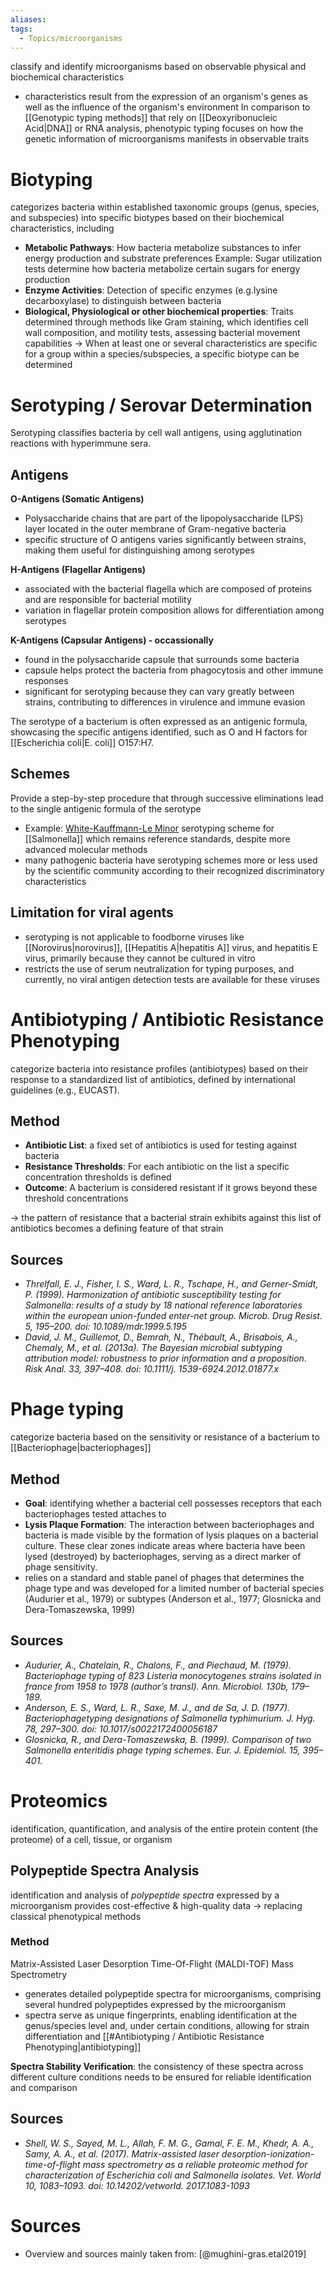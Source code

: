 ```yaml
---
aliases: 
tags:
  - Topics/microorganisms
---
```

classify and identify microorganisms based on observable physical and biochemical characteristics 
- characteristics result from the expression of an organism's genes as well as the influence of the organism's environment
In comparison to [[Genotypic typing methods]] that rely on [[Deoxyribonucleic Acid|DNA]] or RNA analysis, phenotypic typing focuses on how the genetic information of microorganisms manifests in observable traits
# Biotyping
categorizes bacteria within established taxonomic groups (genus, species, and subspecies) into specific biotypes based on their biochemical characteristics, including
- **Metabolic Pathways**: How bacteria metabolize substances to infer energy production and substrate preferences
  Example: Sugar utilization tests determine how bacteria metabolize certain sugars for energy production
- **Enzyme Activities**: Detection of specific enzymes (e.g.lysine decarboxylase) to distinguish between bacteria
- **Biological, Physiological or other biochemical properties**: Traits determined through methods like Gram staining, which identifies cell wall composition, and motility tests, assessing bacterial movement capabilities
→ When at least one or several characteristics are specific for a group within a species/subspecies, a specific biotype can be determined

# Serotyping / Serovar Determination
Serotyping classifies bacteria by cell wall antigens, using agglutination reactions with hyperimmune sera.

## Antigens
**O-Antigens (Somatic Antigens)**
- Polysaccharide chains that are part of the lipopolysaccharide (LPS) layer located in the outer membrane of Gram-negative bacteria
- specific structure of O antigens varies significantly between strains, making them useful for distinguishing among serotypes

**H-Antigens (Flagellar Antigens)**
- associated with the bacterial flagella which are composed of proteins and are responsible for bacterial motility
- variation in flagellar protein composition allows for differentiation among serotypes

**K-Antigens (Capsular Antigens) - occassionally**
- found in the polysaccharide capsule that surrounds some bacteria
- capsule helps protect the bacteria from phagocytosis and other immune responses
- significant for serotyping because they can vary greatly between strains, contributing to differences in virulence and immune evasion

The serotype of a bacterium is often expressed as an antigenic formula, showcasing the specific antigens identified, such as O and H factors for [[Escherichia coli|E. coli]] O157:H7.

## Schemes
Provide a step-by-step procedure that through successive eliminations lead to the single antigenic formula of the serotype
- Example: [White-Kauffmann-Le Minor](https://www.pasteur.fr/sites/default/files/veng_0.pdf) serotyping scheme for [[Salmonella]] which remains reference standards, despite more advanced molecular methods
- many pathogenic bacteria have serotyping schemes more or less used by the scientific community according to their recognized discriminatory characteristics

## Limitation for viral agents
 - serotyping is not applicable to foodborne viruses like [[Norovirus|norovirus]], [[Hepatitis A|hepatitis A]] virus, and hepatitis E virus, primarily because they cannot be cultured in vitro
 - restricts the use of serum neutralization for typing purposes, and currently, no viral antigen detection tests are available for these viruses
 
# Antibiotyping / Antibiotic Resistance Phenotyping
categorize bacteria into resistance profiles (antibiotypes) based on their response to a standardized list of antibiotics, defined by international guidelines (e.g., EUCAST).

## Method
- **Antibiotic List**: a fixed set of antibiotics is used for testing against bacteria
- **Resistance Thresholds**: For each antibiotic on the list a specific concentration thresholds is defined
- **Outcome**: A bacterium is considered resistant if it grows beyond these threshold concentrations

→ the pattern of resistance that a bacterial strain exhibits against this list of antibiotics becomes a defining feature of that strain

## Sources
- *Threlfall, E. J., Fisher, I. S., Ward, L. R., Tschape, H., and Gerner-Smidt, P. (1999). Harmonization of antibiotic susceptibility testing for Salmonella: results of a study by 18 national reference laboratories within the european union-funded enter-net group. Microb. Drug Resist. 5, 195–200. doi: 10.1089/mdr.1999.5.195*
- *David, J. M., Guillemot, D., Bemrah, N., Thébault, A., Brisabois, A., Chemaly, M., et al. (2013a). The Bayesian microbial subtyping attribution model: robustness to prior information and a proposition. Risk Anal. 33, 397–408. doi: 10.1111/j. 1539-6924.2012.01877.x*

# Phage typing
categorize bacteria based on the sensitivity or resistance of a bacterium to [[Bacteriophage|bacteriophages]]

## Method
- **Goal**: identifying whether a bacterial cell possesses receptors that each bacteriophages tested attaches to
- **Lysis Plaque Formation**: The interaction between bacteriophages and bacteria is made visible by the formation of lysis plaques on a bacterial culture. These clear zones indicate areas where bacteria have been lysed (destroyed) by bacteriophages, serving as a direct marker of phage sensitivity.
- relies on a standard and stable panel of phages that determines the phage type and was developed for a limited number of bacterial species (Audurier et al., 1979) or subtypes (Anderson et al., 1977; Glosnicka and Dera-Tomaszewska, 1999)

## Sources
- *Audurier, A., Chatelain, R., Chalons, F., and Piechaud, M. (1979). Bacteriophage typing of 823 Listeria monocytogenes strains isolated in france from 1958 to 1978 (author’s transl). Ann. Microbiol. 130b, 179–189.*
- *Anderson, E. S., Ward, L. R., Saxe, M. J., and de Sa, J. D. (1977). Bacteriophagetyping designations of Salmonella typhimurium. J. Hyg. 78, 297–300. doi: 10.1017/s0022172400056187*
- *Glosnicka, R., and Dera-Tomaszewska, B. (1999). Comparison of two Salmonella enteritidis phage typing schemes. Eur. J. Epidemiol. 15, 395–401.*

# Proteomics
identification, quantification, and analysis of the entire protein content (the proteome) of a cell, tissue, or organism
## Polypeptide Spectra Analysis
identification and analysis of *polypeptide spectra* expressed by a microorganism
provides cost-effective & high-quality data → replacing classical phenotypical methods
### Method
Matrix-Assisted Laser Desorption Time-Of-Flight (MALDI-TOF) Mass Spectrometry
- generates detailed polypeptide spectra for microorganisms, comprising several hundred polypeptides expressed by the microorganism
- spectra serve as unique fingerprints, enabling identification at the genus/species level and, under certain conditions, allowing for strain differentiation and [[#Antibiotyping / Antibiotic Resistance Phenotyping|antibiotyping]]

**Spectra Stability Verification**: the consistency of these spectra across different culture conditions needs to be ensured for reliable identification and comparison

## Sources
- *Shell, W. S., Sayed, M. L., Allah, F. M. G., Gamal, F. E. M., Khedr, A. A., Samy, A. A., et al. (2017). Matrix-assisted laser desorption-ionization-time-of-flight mass spectrometry as a reliable proteomic method for characterization of Escherichia coli and Salmonella isolates. Vet. World 10, 1083–1093. doi: 10.14202/vetworld. 2017.1083-1093*

# Sources
- Overview and sources mainly taken from: [@mughini-gras.etal2019]